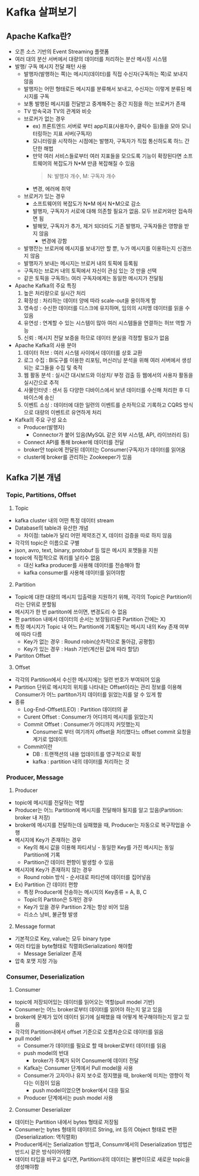 # Kafka 살펴보기
## Apache Kafka란?
- 오픈 소스 기반의  Event Streaming 플랫폼
- 여러 대의 분산 서버에서 대량의 데이터를 처리하는 분산 메시징 시스템
- 발행/ 구독 메시지 전달 패턴 사용
  - 발행자(발행하는 쪽)는 메시지(데이터)를 직접 수신자(구독하는 쪽)로 보내지 않음
  - 발행자는 어떤 형태로든 메시지를 분류해서 보내고, 수신자는 이렇게 분류된 메시지를 구독
  - 보통 발행된 메시지를 전달받고 중계해주는 중간 지점을 하는 브로커가 존재
  - TV 방속국과 TV의 관계와 비슷
  - 브로커가 없는 경우
    - ex) 프론트엔드 서버로 부터 app지표(사용자수, 클릭수 등)들을 모아 모니터링하는 지표 서버(구독자)
    - 모니터링을 시작하는 시점에는 발행자, 구독자가 직접 통신하도록 하느 간단한 해법
    - 만약 여러 서비스들로부터 여러 지표들을 모으도록 기능이 확장된다면 소프트웨어의 복잡도가 N*M 만큼 복잡해질 수 있음
      > N: 발행자 개수, M: 구독자 개수
    - 변경, 에러에 취약
  - 브로커가 있는 경우
    - 소프트웨어의 복잡도가 N*M 에서 N+M으로 감소
    - 발행자, 구독자가 서로에 대해 의존할 필요가 없음. 모두 브로커와만 접속하면 됨
    - 발해앚, 구독자가 추가, 제거 되더라도 기존 발행자, 구독자들은 영향을 받지 않음
      - 변경에 강함
  - 발행잔는 브로커에 메시지를 보내기만 할 뿐, 누가 메시지를 이용하는지 신경쓰지 않음
  - 발행자가 보내는 메시지는 브로커 내의 토픽에 등록됨
  - 구독자는 브로커 내의 토픽에서 자신이 관심 있는 것 만을 선택
  - 같은 토픽을 구독하느 여러 구독자에게는 동일한 메시지가 전달됨
- Apache Kafka의 주요 특징
  1. 높은 처리량으로 실시간 처리
  2. 확장성 : 처리하는 데이터 양에 따라 scale-out을 용이하게 함
  3. 영속성 : 수신한 데이터를 디스크에 유지하며, 임의의 시저멩 데이터를 읽을 수 있음
  4. 유연성 : 연계할 수 있는 시스템이 많아 여러 시스템들을 연결하는 허브 역할 가능
  5. 신뢰 : 메시지 전달 보증을 하므로 데이터 분실을 걱정할 필요가 없음
- Apache Kafka의 사용 분야
  1. 데이터 허브 : 여러 시스템 사이에서 데이터를 상호 교환
  2. 로그 수집 : BI도구를 이용한 리포팅, 머신러닝 분석을 위해 여러 서버에서 생성되는 로그들을 수집 및 축적
  3. 웹 활동 분석 : 실시간 대시보드와 이상치/ 부정 검출 등 웹에서의 사용자 활동을 실시간으로 추적
  4. 사물인터넷 : 센서 등 다양한 디바이스에서 보낸 데이터를 수신해 처리한 후 디바이스에 송신
  5. 이벤트 소싱 : 데이터에 대한 일련의 이벤트를 순차적으로 기록하고 CQRS 방식으로 대량의 이벤트르 유연하게 처리
- Kafka의 주요 구성 요소
  - Producer(발행자)
    - Connector가 붙어 있음(MySQL 같은 외부 시스템, API, 라이브러리 등)
  - Connect API를 통해 broker에 데이터를 전달
  - broker안 topic에 전달된 데이터는 Consumer(구독자)가 데이터를 읽어옴
  - cluster에 broker를 관리하는 Zookeeper가 있음

## Kafka 기본 개념
### Topic, Partitions, Offset
1. Topic
- kafka cluster 내의 어떤 특정 데이터 stream
- Database의 table과 유산한 개념
  - 차이점: table가 달리 어떤 제약조건 X, 데이터 검증을 따로 하지 않음
- 각각의 topic은 이름으로 구별
- json, avro, text, binary, protobuf 등 많은 메시지 포맷들을 지원
- topic에 직접적으로 쿼리를 날리수 없음
  - 대신 kafka producer를 사용해 데이터를 전송해야 함
  - kafka consumer를 사용해 데이터를 읽어야함

2. Partition
- Topic에 대한 대량의 메시지 입출력을 지원하기 위해, 각각의 Topic은 Partition이라는 단위로 분할됨
- 메시지가 한 번 partiton에 쓰이면, 변경도리 수 없음
- 한 partition 내에서 데이터의 순서는 보장됨(다른 Partition 간에는 X)
- 특정 메시지가 Topic 내 어느 Partition에 기록될지는 메시지 내의 Key 존재 여부에 따라 다름
  - Key가 없는 경우 : Round robin(순차적으로 돌아감, 공평함)
  - Key가 있는 경우 : Hash 기반(계산된 값에 따라 할당)
- Partiton Offset

3. Offset
- 각각의 Partition에서 수신한 메시지에는 일련 번호가 부여되어 있음
- Partition 단위로 메시지의 위치를 나타내는 Offset이라는 관리 정보를 이용해 Consumer가 어느 partiton가지 데이터를 읽었는지를 알 수 있게 함
- 종류
  - Log-End-Offset(LEO) : Partition 데이터의 끝
  - Curent Offset : Consumer가 어디까지 메시지를 읽었는지
  - Commit Offset : Consumer가 어디까지 커밋했는지
    - Consumer로 부터 여기까지 offset을 처리했다느 offset commit 요청을 계기로 업데이트
  - Commit이란
    - DB : 트랜잭션의 내용 업데이트를 영구적으로 확정
    - kafka : partition 내의 데이터를 처리하는 것
### Producer, Message
1. Producer
- topic에 메시지를 전달하는 역할
- Producer는 어느 Partition에 메시지를 전달해야 될지를 알고 있음(Partition: broker 내 저장)
- broker에 메시지를 전달하는데 실패했을 때, Producer는 자동으로 복구작업을 수행
- 메시지에 Key가 존재하는 경우
  - Key의 해시 값을 이용해 파티셔닝 - 동일한 Key를 가진 메시지는 동일 Partition에 기록
  - Partition간 데이터 편향이 발생할 수 있음
- 메시지에 Key가 존재하지 않는 경우
  - Round robin 방식 - 순서대로 파티션에 데이터를 집어넣음
- Ex) Partition 간 데이터 편향 
  - 특정 Producer에 전송하는 메시지의 Key종류 = A, B, C
  - Topic의 Partiton은 5개인 경우
  - Key가 있을 경우 Partition 2개는 항상 비어 있음
  - 리소스 낭비, 불균형 발생
2. Message format
- 기본적으로  Key, value는 모두 binary type
- 여러 타입을 byte형태로 직렬화(Serialization) 해야함
  - Message Serializer 존재
- 압축 포맷 지정 가능
### Consumer, Deserialization
1. Consumer
- topic에 저장되어있는 데이터를 읽어오는 역할(pull model 기반)
- Consumer는 어느 broker로부터 데이터를 읽어야 하는지 알고 있음
- broker에 문제가 있어 데이터 읽기에 실패했을 때 어떻게 복구해야하는지 알고 있음
- 각각의 Partition내에서 offset 기준으로 오름차순으로 데이터를 읽음
- pull model
  - Consumer가 데이터를 필요로 할 때 broker로부터 데이터를 읽음
  - push model의 반대
    - broker가 주체가 되어 Consumer에 데이터 전달
  - Kafka는 Consumer 단계에서 Pull model을 사용
  - Consumer가 고자이나 유지 보수로 정지했을 때, broker에 미치는 영향이 적다는 이점이 있음
    - push model이었으면 broker에서 대응 필요
  - Producer 단계에서는 push model 사용
2. Consumer Deserializer
- 데이터는 Partition 내에서 bytes 형태로 저장됨
- Consumer는 bytes 형태의 데이터르 String, int 등의 Object 형태로 변환(Deserialization: 역직렬화)
- Producer에서는 Serialization 방법과, Consumr에서의 Deserialization 방법은 반드시 같은 방식이어야함
- 데이터 타입을 바꾸고 싶다면, Partition내의 데이터는 불변이므로 새로운 topic을 생성해야함
